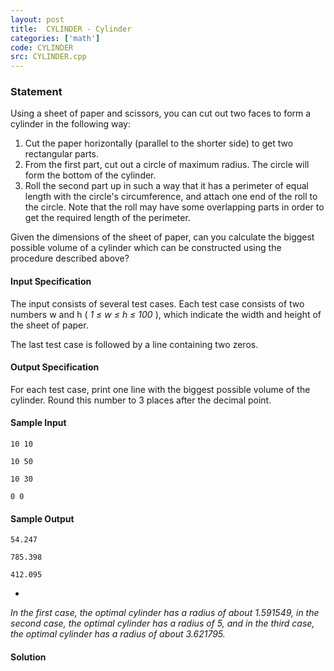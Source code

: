 ```yaml
---
layout: post
title:  CYLINDER - Cylinder
categories: ['math']
code: CYLINDER
src: CYLINDER.cpp
---
```


### **Statement**

Using a sheet of paper and scissors, you can cut out two faces to form a
cylinder in the following way:

  1. Cut the paper horizontally (parallel to the shorter side) to get two rectangular parts.
  2. From the first part, cut out a circle of maximum radius. The circle will form the bottom of the cylinder.
  3. Roll the second part up in such a way that it has a perimeter of equal length with the circle's circumference, and attach one end of the roll to the circle. Note that the roll may have some overlapping parts in order to get the required length of the perimeter.

Given the dimensions of the sheet of paper, can you calculate the biggest
possible volume of a cylinder which can be constructed using the procedure
described above?

#### Input Specification

The input consists of several test cases. Each test case consists of two
numbers w and h ( _1 ≤ w ≤ h ≤ 100_ ), which indicate the width and
height of the sheet of paper.

The last test case is followed by a line containing two zeros.

#### Output Specification

For each test case, print one line with the biggest possible volume of the
cylinder. Round this number to 3 places after the decimal point.

#### Sample Input

    
    
    10 10
    10 50
    10 30
    0 0
    

#### Sample Output

    
    
    54.247
    785.398
    412.095
    

 *

_In the first case, the optimal cylinder has a radius of about 1.591549, in
the second case, the optimal cylinder has a radius of 5, and in the third
case, the optimal cylinder has a radius of about 3.621795._



#### **Solution**



